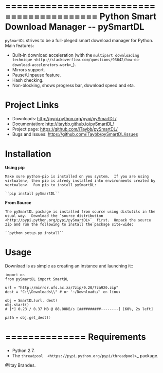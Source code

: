 ==========================================
Python Smart Download Manager -- pySmartDL
==========================================

``pySmartDL`` strives to be a full-pleged smart download manager for Python. Main features:

* Built-in download acceleration (with the `multipart downloading technique <http://stackoverflow.com/questions/93642/how-do-download-accelerators-work>`_).
* Mirrors support.
* Pause/Unpause feature.
* Hash checking.
* Non-blocking, shows progress bar, download speed and eta.

Project Links
=============

 * Downloads: http://pypi.python.org/pypi/pySmartDL/
 * Documentation: http://itaybb.github.io/pySmartDL/
 * Project page: https://github.com/iTaybb/pySmartDL/
 * Bugs and Issues: https://github.com/iTaybb/pySmartDL/issues
 
Installation
============

**Using pip**

    Make sure python-pip is installed on you system.  If you are using virtualenv, then pip is alredy installed into environments created by vertualenv.  Run pip to install pySmartDL:

    ``pip install pySmartDL``

**From Source**

    The pySmartDL package is installed from source using distutils in the usual way.  Download the `source distribution <http://pypi.python.org/pypi/pySmartDL>`_ first.  Unpack the source zip and run the following to install the package site-wide:

    ``python setup.py install``
 
Usage
=====

Download is as simple as creating an instance and launching it::

	import os
	from pySmartDL import SmartDL

	url = "http://mirror.ufs.ac.za/7zip/9.20/7za920.zip"
	dest = "C:\\Downloads\\" # or '~/Downloads/' on linux

	obj = SmartDL(url, dest)
	obj.start()
	# [*] 0.23 / 0.37 MB @ 88.00KB/s [##########--------] [60%, 2s left]

	path = obj.get_dest()

==============
Requirements
==============

 * Python 2.7.
 * The `threadpool  <https://pypi.python.org/pypi/threadpool>`_ package.

@Itay Brandes.